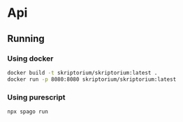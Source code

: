 # Api

## Running

### Using docker 

```bash
docker build -t skriptorium/skriptorium:latest . 
docker run -p 8080:8080 skriptorium/skriptorium:latest
```

### Using purescript

```bash
npx spago run
```
